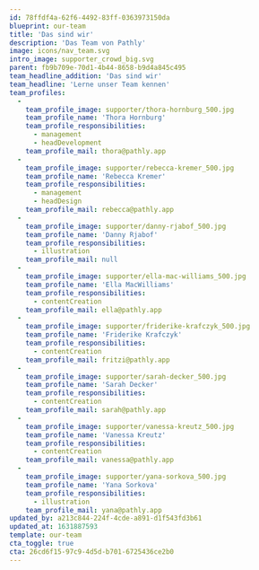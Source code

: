 ```yaml
---
id: 78ffdf4a-62f6-4492-83ff-0363973150da
blueprint: our-team
title: 'Das sind wir'
description: 'Das Team von Pathly'
image: icons/nav_team.svg
intro_image: supporter_crowd_big.svg
parent: fb9b709e-70d1-4b44-8658-b9d4a845c495
team_headline_addition: 'Das sind wir'
team_headline: 'Lerne unser Team kennen'
team_profiles:
  -
    team_profile_image: supporter/thora-hornburg_500.jpg
    team_profile_name: 'Thora Hornburg'
    team_profile_responsibilities:
      - management
      - headDevelopment
    team_profile_mail: thora@pathly.app
  -
    team_profile_image: supporter/rebecca-kremer_500.jpg
    team_profile_name: 'Rebecca Kremer'
    team_profile_responsibilities:
      - management
      - headDesign
    team_profile_mail: rebecca@pathly.app
  -
    team_profile_image: supporter/danny-rjabof_500.jpg
    team_profile_name: 'Danny Rjabof'
    team_profile_responsibilities:
      - illustration
    team_profile_mail: null
  -
    team_profile_image: supporter/ella-mac-williams_500.jpg
    team_profile_name: 'Ella MacWilliams'
    team_profile_responsibilities:
      - contentCreation
    team_profile_mail: ella@pathly.app
  -
    team_profile_image: supporter/friderike-krafczyk_500.jpg
    team_profile_name: 'Friderike Krafczyk'
    team_profile_responsibilities:
      - contentCreation
    team_profile_mail: fritzi@pathly.app
  -
    team_profile_image: supporter/sarah-decker_500.jpg
    team_profile_name: 'Sarah Decker'
    team_profile_responsibilities:
      - contentCreation
    team_profile_mail: sarah@pathly.app
  -
    team_profile_image: supporter/vanessa-kreutz_500.jpg
    team_profile_name: 'Vanessa Kreutz'
    team_profile_responsibilities:
      - contentCreation
    team_profile_mail: vanessa@pathly.app
  -
    team_profile_image: supporter/yana-sorkova_500.jpg
    team_profile_name: 'Yana Sorkova'
    team_profile_responsibilities:
      - illustration
    team_profile_mail: yana@pathly.app
updated_by: a213c844-224f-4cde-a891-d1f543fd3b61
updated_at: 1631887593
template: our-team
cta_toggle: true
cta: 26cd6f15-97c9-4d5d-b701-6725436ce2b0
---
```

